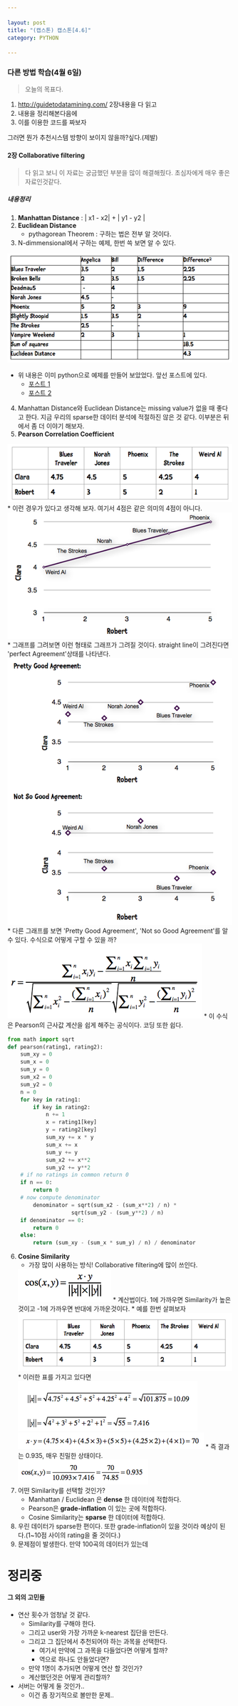 ```yaml
---

layout: post
title: "(캡스톤) 캡스톤[4.6]"
category: PYTHON

---
```


### 다른 방법 학습(4월 6일)
> 오늘의 목표다.
1. http://guidetodatamining.com/ 2장내용을 다 읽고
2. 내용을 정리해본다음에
3. 이를 이용한 코드를 짜보자

그러면 뭔가 추천시스템 방향이 보이지 않을까?싶다.(제발)

#### 2장 Collaborative filtering
> 다 읽고 보니 이 자료는 궁금했던 부분을 많이 해결해줬다. 초심자에게 매우 좋은 자료인것같다.

##### 내용정리
1. **Manhattan Distance** : | x1 - x2| + | y1 - y2 |
2. **Euclidean Distance**
    * pythagorean Theorem : 구하는 법은 전부 알 것이다.
3. N-dimmensional에서 구하는 예제, 한번 쓱 보면 알 수 있다.
<img src = '/post_img/201704/06/1.png'>

* 위 내용은 이미 python으로 예제를 만들어 보았었다. 앞선 포스트에 있다.
    * [포스트 1](https://hanjungv.github.io/2017-04-03-1_capstone_system/)
    * [포스트 2](https://hanjungv.github.io/2017-04-05-1_capstone_system1/)
4. Manhattan Distance와 Euclidean Distance는 missing value가 없을 때 좋다고 한다. 지금 우리의 sparse한 데이터 분석에 적절하진 않은 것 같다. 이부분은 뒤에서 좀 더 이야기 해보자.
5. **Pearson Correlation Coefficient**
<img src = '/post_img/201704/06/2.png'>
    * 이런 경우가 있다고 생각해 보자. 여기서 4점은 같은 의미의 4점이 아니다.
    <img src = '/post_img/201704/06/3.png'>
    * 그래프를 그려보면 이런 형태로 그래프가 그려질 것이다. straight line이 그려진다면 'perfect Agreement'상태를 나타낸다.
    <img src = '/post_img/201704/06/4.png'>
    * 다른 그래프를 보면 'Pretty Good Agreement', 'Not so Good Agreement'를 알 수 있다. 수식으로 어떻게 구할 수 있을 까?
    <img src = '/post_img/201704/06/5.png'>
    * 이 수식은 Pearson의 근사값 계산을 쉽게 해주는 공식이다. 코딩 또한 쉽다.

```python
from math import sqrt
def pearson(rating1, rating2):
    sum_xy = 0
    sum_x = 0
    sum_y = 0
    sum_x2 = 0
    sum_y2 = 0
    n = 0
    for key in rating1:
        if key in rating2:
            n += 1
            x = rating1[key]
            y = rating2[key]
            sum_xy += x * y
            sum_x += x
            sum_y += y
            sum_x2 += x**2
            sum_y2 += y**2
    # if no ratings in common return 0
    if n == 0:
        return 0
    # now compute denominator
        denominator = sqrt(sum_x2 - (sum_x**2) / n) *
                    sqrt(sum_y2 - (sum_y**2) / n)
    if denominator == 0:
        return 0
    else:
        return (sum_xy - (sum_x * sum_y) / n) / denominator
```
6. **Cosine Similarity**
    * 가장 많이 사용하는 방식! Collaborative filtering에 많이 쓰인다.
    <img src = '/post_img/201704/06/6.png'>
    * 계산법이다. 1에 가까우면 Similarity가 높은것이고 -1에 가까우면 반대에 가까운것이다.
    * 예를 한번 살펴보자
    <img src = '/post_img/201704/06/7.png'>
    * 이러한 표를 가지고 있다면
    <img src = '/post_img/201704/06/8.png'>
    <img src = '/post_img/201704/06/9.png'>
    * 즉 결과는 0.935, 매우 친밀한 상태이다.
    <img src = '/post_img/201704/06/10.png'>
7. 어떤 Similarity를 선택할 것인가?
    * Manhattan / Euclidean 은 **dense** 한 데이터에 적합하다.
    * Pearson은 **grade-inflation** 이 있는 곳에 적합하다.
    * Cosine Similarity는 **sparse** 한 데이터에 적합하다.
8. 우린 데이터가 sparse한 편이다. 또한 grade-inflation이 있을 것이라 예상이 된다.(1~10점 사이의 rating을 줄 것이다.)
9. 문제점이 발생한다. 만약 100곡의 데이터가 있는데

# 정리중

#### 그 외의 고민들
* 연산 횟수가 엄청날 것 같다.
    * Similarity를 구해야 한다.
    * 그리고 user와 가장 가까운 k-nearest 집단을 만든다.
    * 그리고 그 집단에서 추천되어야 하는 과목을 선택한다.
        * 여기서 만약에 그 과목을 다들었다면 어떻게 할까?
        * 역으로 하나도 안들었다면?
    * 만약 1명이 추가되면 어떻게 연산 할 것인가?
    * 계산했던것은 어떻게 관리할까?
* 서버는 어떻게 둘 것인가..
    * 이건 좀 장기적으로 볼만한 문제..


<br/><br/>
